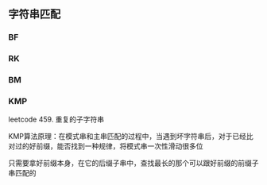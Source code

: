 ## 字符串匹配
### BF
### RK
### BM
### KMP
leetcode 459. 重复的子字符串

KMP算法原理：在模式串和主串匹配的过程中，当遇到坏字符串后，对于已经比对过的好前缀，能否找到一种规律，将模式串一次性滑动很多位

只需要拿好前缀本身，在它的后缀子串中，查找最长的那个可以跟好前缀的前缀子串匹配的


